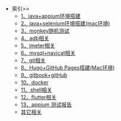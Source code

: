 <!-- 左侧导航栏 -->

* 索引>> <!-- (README.md) -->
    * [1、java+appium环境搭建](content/java+appium)
    * [2、java+selenium环境搭建(mac环境)](content/java+selenium)
    * [3、monkey随机测试](content/monkey)
    * [4、adb相关](content/adb)
    * [5、jmeter相关](content/jmeter)
    * [6、mysql+navicat相关](content/mysql)
    * [7、git相关](content/git)
    * [8、Hugo+GitHub Pages搭建(Mac环境)](content/Hugo+GitHub)
    * [9、gitbook+gitHub ](content/gitbook)
    * [10、docker](content/docker)
    * [11、shell相关](content/shell)
    * [12、flutter相关](content/flutter)
    * [13、appium 测试报告](content/result)
    * [其它相关](content/other)